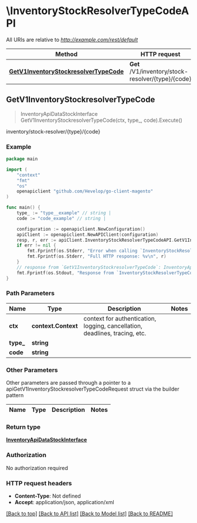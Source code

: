 # \InventoryStockResolverTypeCodeAPI

All URIs are relative to *http://example.com/rest/default*

Method | HTTP request | Description
------------- | ------------- | -------------
[**GetV1InventoryStockresolverTypeCode**](InventoryStockResolverTypeCodeAPI.md#GetV1InventoryStockresolverTypeCode) | **Get** /V1/inventory/stock-resolver/{type}/{code} | inventory/stock-resolver/{type}/{code}



## GetV1InventoryStockresolverTypeCode

> InventoryApiDataStockInterface GetV1InventoryStockresolverTypeCode(ctx, type_, code).Execute()

inventory/stock-resolver/{type}/{code}



### Example

```go
package main

import (
	"context"
	"fmt"
	"os"
	openapiclient "github.com/Hevelop/go-client-magento"
)

func main() {
	type_ := "type__example" // string | 
	code := "code_example" // string | 

	configuration := openapiclient.NewConfiguration()
	apiClient := openapiclient.NewAPIClient(configuration)
	resp, r, err := apiClient.InventoryStockResolverTypeCodeAPI.GetV1InventoryStockresolverTypeCode(context.Background(), type_, code).Execute()
	if err != nil {
		fmt.Fprintf(os.Stderr, "Error when calling `InventoryStockResolverTypeCodeAPI.GetV1InventoryStockresolverTypeCode``: %v\n", err)
		fmt.Fprintf(os.Stderr, "Full HTTP response: %v\n", r)
	}
	// response from `GetV1InventoryStockresolverTypeCode`: InventoryApiDataStockInterface
	fmt.Fprintf(os.Stdout, "Response from `InventoryStockResolverTypeCodeAPI.GetV1InventoryStockresolverTypeCode`: %v\n", resp)
}
```

### Path Parameters


Name | Type | Description  | Notes
------------- | ------------- | ------------- | -------------
**ctx** | **context.Context** | context for authentication, logging, cancellation, deadlines, tracing, etc.
**type_** | **string** |  | 
**code** | **string** |  | 

### Other Parameters

Other parameters are passed through a pointer to a apiGetV1InventoryStockresolverTypeCodeRequest struct via the builder pattern


Name | Type | Description  | Notes
------------- | ------------- | ------------- | -------------



### Return type

[**InventoryApiDataStockInterface**](InventoryApiDataStockInterface.md)

### Authorization

No authorization required

### HTTP request headers

- **Content-Type**: Not defined
- **Accept**: application/json, application/xml

[[Back to top]](#) [[Back to API list]](../README.md#documentation-for-api-endpoints)
[[Back to Model list]](../README.md#documentation-for-models)
[[Back to README]](../README.md)

